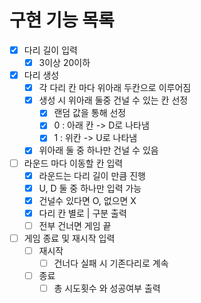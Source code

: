# 구현 기능 목록
- [x] 다리 길이 입력
  - [x] 3이상 20이하
- [x] 다리 생성
  - [x] 각 다리 칸 마다 위아래 두칸으로 이루어짐
  - [x] 생성 시 위아래 둘중 건널 수 있는 칸 선정
    - [x] 랜덤 값을 통해 선정
    - [x] 0 : 아래 칸 -> D로 나타냄
    - [x] 1 : 위칸 -> U로 나타냄
  - [x] 위아래 둘 중 하나만 건널 수 있음
- [ ] 라운드 마다 이동할 칸 입력
  - [x] 라운드는 다리 길이 만큼 진행
  - [x] U, D 둘 중 하나만 입력 가능
  - [x] 건널수 있다면 O, 없으면 X
  - [x] 다리 칸 별로 | 구분 출력
  - [ ] 전부 건너면 게임 끝
- [ ] 게임 종료 및 재시작 입력
  - [ ] 재시작
    - [ ] 건너다 실패 시 기존다리로 계속
  - [ ] 종료 
    - [ ] 총 시도횟수 와 성공여부 출력
